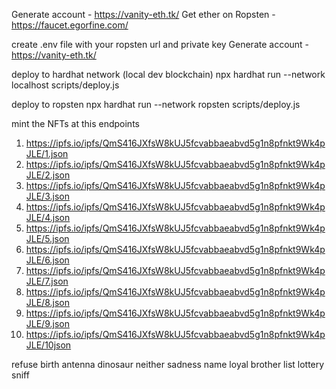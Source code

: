 Generate account - https://vanity-eth.tk/
Get ether on Ropsten - https://faucet.egorfine.com/

create .env file with your ropsten url and private key
Generate account - https://vanity-eth.tk/

deploy to hardhat network (local dev blockchain)
npx hardhat run --network localhost scripts/deploy.js

deploy to ropsten
npx hardhat run --network ropsten scripts/deploy.js

mint the NFTs at this endpoints 

1. https://ipfs.io/ipfs/QmS416JXfsW8kUJ5fcvabbaeabvd5g1n8pfnkt9Wk4pJLE/1.json
2. https://ipfs.io/ipfs/QmS416JXfsW8kUJ5fcvabbaeabvd5g1n8pfnkt9Wk4pJLE/2.json
3. https://ipfs.io/ipfs/QmS416JXfsW8kUJ5fcvabbaeabvd5g1n8pfnkt9Wk4pJLE/3.json
4. https://ipfs.io/ipfs/QmS416JXfsW8kUJ5fcvabbaeabvd5g1n8pfnkt9Wk4pJLE/4.json
5. https://ipfs.io/ipfs/QmS416JXfsW8kUJ5fcvabbaeabvd5g1n8pfnkt9Wk4pJLE/5.json
6. https://ipfs.io/ipfs/QmS416JXfsW8kUJ5fcvabbaeabvd5g1n8pfnkt9Wk4pJLE/6.json
7. https://ipfs.io/ipfs/QmS416JXfsW8kUJ5fcvabbaeabvd5g1n8pfnkt9Wk4pJLE/7.json
8. https://ipfs.io/ipfs/QmS416JXfsW8kUJ5fcvabbaeabvd5g1n8pfnkt9Wk4pJLE/8.json
9. https://ipfs.io/ipfs/QmS416JXfsW8kUJ5fcvabbaeabvd5g1n8pfnkt9Wk4pJLE/9.json
10. https://ipfs.io/ipfs/QmS416JXfsW8kUJ5fcvabbaeabvd5g1n8pfnkt9Wk4pJLE/10json



refuse birth antenna dinosaur neither sadness name loyal brother list lottery sniff